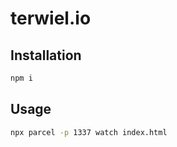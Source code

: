 # terwiel.io

## Installation

```sh
npm i
```

## Usage

```sh
npx parcel -p 1337 watch index.html
```
